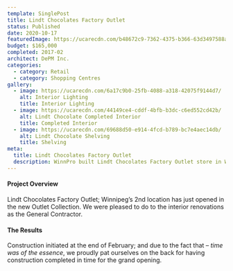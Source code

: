 ```yaml
---
template: SinglePost
title: Lindt Chocolates Factory Outlet
status: Published
date: 2020-10-17
featuredImage: https://ucarecdn.com/b48672c9-7362-4375-b366-63d3497588ac/
budget: $165,000
completed: 2017-02
architect: DePM Inc.
categories:
  - category: Retail
  - category: Shopping Centres
gallery:
  - image: https://ucarecdn.com/6a17c9b0-25fb-4088-a318-42075f9144d7/
    alt: Interior Lighting
    title: Interior Lighting
  - image: https://ucarecdn.com/44149ce4-cddf-4bfb-b3dc-c6ed552cd42b/
    alt: Lindt Chocolate Completed Interior
    title: Completed Interior
  - image: https://ucarecdn.com/69688d50-e914-4fcd-b789-bc7e4aec14db/
    alt: Lindt Chocolate Shelving
    title: Shelving
meta:
  title: Lindt Chocolates Factory Outlet
  description: WinnPro built Lindt Chocolates Factory Outlet store in Winnipeg
---
```

#### Project Overview

Lindt Chocolates Factory Outlet; Winnipeg’s 2nd location has just opened in the new Outlet Collection. We were pleased to do to the interior renovations as the General Contractor.

#### The Results

Construction initiated at the end of February; and due to the fact that – *time was of the essence*, we proudly pat ourselves on the back for having construction completed in time for the grand opening.